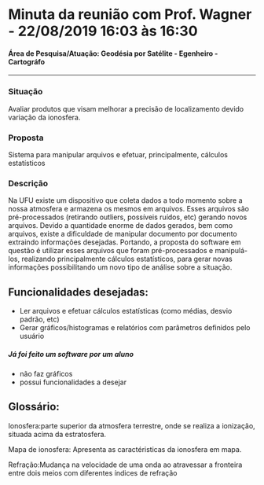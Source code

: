 # Minuta da reunião com Prof. Wagner - 22/08/2019 16:03 às 16:30
#### Área de Pesquisa/Atuação: Geodésia por Satélite - Egenheiro - Cartográfo

---

### Situação 
Avaliar produtos que visam melhorar a precisão de localizamento devido variação da ionosfera.

### Proposta 
Sistema para manipular arquivos e efetuar, principalmente, cálculos estatísticos

### Descrição
Na UFU existe um dispositivo que coleta dados a todo momento sobre a nossa atmosfera e armazena os mesmos em arquivos. Esses arquivos são pré-processados (retirando outliers, possíveis ruídos, etc) gerando novos arquivos. Devido a quantidade enorme de dados gerados, bem como arquivos, existe a dificuldade de manipular documento por documento extraindo informações desejadas. Portando, a proposta do software em questão é utilizar esses arquivos que foram pré-processados e manipulá-los, realizando principalmente cálculos estatísticos, para gerar novas informações possibilitando um novo tipo de análise sobre a situação.



## Funcionalidades desejadas: 
- Ler arquivos e efetuar cálculos estatísticas (como médias, desvio padrão, etc)
- Gerar gráficos/histogramas e relatórios com parâmetros definidos pelo usuário

##### Já foi feito um software por um aluno
- não faz gráficos
- possui funcionalidades a desejar

## Glossário:
Ionosfera:parte superior da atmosfera terrestre, onde se realiza a ionização, situada acima da estratosfera.

Mapa de ionosfera: Apresenta as caractéristicas da ionosfera em mapa.

Refração:Mudança na velocidade de uma onda ao atravessar a fronteira entre dois meios com diferentes índices de refração
